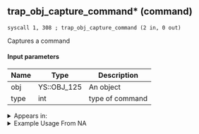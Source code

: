 ## trap_obj_capture_command* (command)

`syscall 1, 308 ; trap_obj_capture_command (2 in, 0 out)`

Captures a command

#### Input parameters
| Name | Type | Description
|------|------|------------
| obj   | YS::OBJ_125   | An object
| type   | int   | type of command




<details>
	<summary>Appears in:</summary>

</details>

<details>
	<summary>Example Usage From NA</summary>
```

```
</details>

